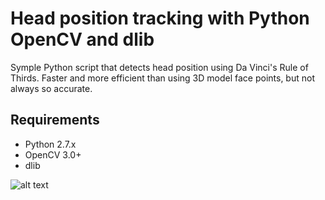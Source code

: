# Head position tracking with Python OpenCV and dlib
Symple Python script that detects head position using Da Vinci's Rule of Thirds.
Faster and more efficient than using 3D model face points, but not always so accurate.

## Requirements
* Python 2.7.x
* OpenCV 3.0+
* dlib


![alt text](https://github.com/10ev/head-pose-tracking-opencv/blob/master/presentation.gif)